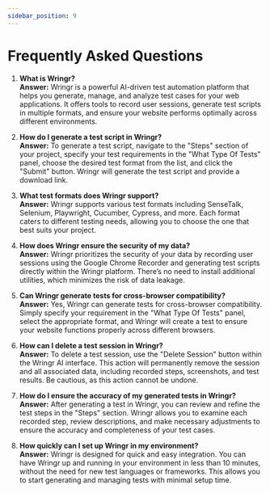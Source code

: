 ```yaml
---
sidebar_position: 9
---
```


# Frequently Asked Questions


1. **What is Wringr?**  
   **Answer:** Wringr is a powerful AI-driven test automation platform that helps you generate, manage, and analyze test cases for your web applications. It offers tools to record user sessions, generate test scripts in multiple formats, and ensure your website performs optimally across different environments.

2. **How do I generate a test script in Wringr?**  
   **Answer:** To generate a test script, navigate to the "Steps" section of your project, specify your test requirements in the "What Type Of Tests" panel, choose the desired test format from the list, and click the "Submit" button. Wringr will generate the test script and provide a download link.

3. **What test formats does Wringr support?**  
   **Answer:** Wringr supports various test formats including SenseTalk, Selenium, Playwright, Cucumber, Cypress, and more. Each format caters to different testing needs, allowing you to choose the one that best suits your project.

4. **How does Wringr ensure the security of my data?**  
   **Answer:** Wringr prioritizes the security of your data by recording user sessions using the Google Chrome Recorder and generating test scripts directly within the Wringr platform. There’s no need to install additional utilities, which minimizes the risk of data leakage.

5. **Can Wringr generate tests for cross-browser compatibility?**  
   **Answer:** Yes, Wringr can generate tests for cross-browser compatibility. Simply specify your requirement in the "What Type Of Tests" panel, select the appropriate format, and Wringr will create a test to ensure your website functions properly across different browsers.

6. **How can I delete a test session in Wringr?**  
   **Answer:** To delete a test session, use the "Delete Session" button within the Wringr AI interface. This action will permanently remove the session and all associated data, including recorded steps, screenshots, and test results. Be cautious, as this action cannot be undone.

7. **How do I ensure the accuracy of my generated tests in Wringr?**  
   **Answer:** After generating a test in Wringr, you can review and refine the test steps in the "Steps" section. Wringr allows you to examine each recorded step, review descriptions, and make necessary adjustments to ensure the accuracy and completeness of your test cases.

8. **How quickly can I set up Wringr in my environment?**  
   **Answer:** Wringr is designed for quick and easy integration. You can have Wringr up and running in your environment in less than 10 minutes, without the need for new test languages or frameworks. This allows you to start generating and managing tests with minimal setup time.

